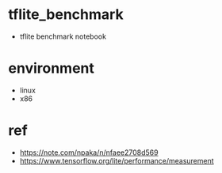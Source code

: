 # tflite_benchmark
- tflite benchmark notebook

# environment
- linux 
- x86

# ref
- https://note.com/npaka/n/nfaee2708d569
- https://www.tensorflow.org/lite/performance/measurement

